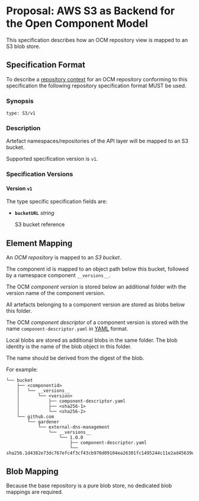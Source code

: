 # Proposal: AWS S3 as Backend for the Open Component Model

This specification describes how an OCM repository view is mapped
to an S3 blob store.

## Specification Format

To describe a [repository context](../../../specification/elements/README.md#repository-contexts)
for an OCM repository conforming to this specification the following
repository specification format MUST be used.

### Synopsis

```
type: S3/v1
```

### Description

Artefact namespaces/repositories of the API layer will be mapped to an 
S3 bucket.

Supported specification version is `v1`.

### Specification Versions

#### Version `v1`

The type specific specification fields are:

- **`bucketURL`** *string*

  S3 bucket reference

## Element Mapping

An *OCM repository* is mapped to an *S3 bucket*.

The component id is mapped to an object path below this bucket, followed
by a namespace component `__versions__`.

The OCM *component version* is stored below an additional folder with the
version name of the component version.

All artefacts belonging to a component version are stored as blobs below
this folder.

The OCM *component descriptor* of a component version is stored with the
name `component-descriptor.yaml` in [YAML](https://yaml.org/spec/) format.

Local blobs are stored as additional blobs in the same folder. The
blob identity is the name of the blob object in this folder.

The name should be derived from the digest of the blob.

For example:

```
└── bucket
    ├── <componentid>
    │   └── __versions__
    │       └── <version>
    │           ├── component-descriptor.yaml
    │           ├── <sha256-1>
    │           └── <sha256-2>
    └── github.com
        └── gardener
            └── external-dns-management
                └── __versions__
                    └── 1.0.0
                        ├── component-descriptor.yaml
                        └── sha256.1d4382e73dc767efc4f3cf43cb970d09104ea26301fc1495244c11e2ad45639e

```

## Blob Mapping

Because the base repository is a pure blob store, no dedicated
blob mappings are required.
